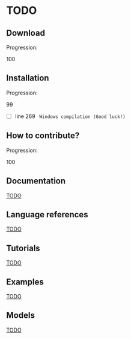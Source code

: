 <!--- THIS FILE IS AUTOMATICALY GENERATED --->
<!--- DO NOT EDIT --->

# TODO

## Download

Progression:
<div class="progress progress-100plus">
	<div class="progress-bar" style="width:100%">
	</div>
	<span class="progress-label">100</span>
</div>


## Installation

Progression:
<div class="progress progress-80plus">
	<div class="progress-bar" style="width:99%">
	</div>
	<span class="progress-label">99</span>
</div>

- [ ] line 269
	``` Windows compilation (Good luck!)```

## How to contribute?

Progression:
<div class="progress progress-100plus">
	<div class="progress-bar" style="width:100%">
	</div>
	<span class="progress-label">100</span>
</div>



## Documentation
[TODO](../documentation/TODO)

## Language references
[TODO](../reference/TODO)

## Tutorials
[TODO](../tutorial/TODO)

## Examples
[TODO](../examples/TODO)

## Models
[TODO](../models/TODO)
